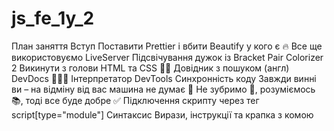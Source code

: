 # js_fe_1y_2

План заняття
Вступ
Поставити Prettier і вбити Beautify у кого є 🔥
Все ще використовуємо LiveServer
Підсвічування дужок із Bracket Pair Colorizer 2
Викинути з голови HTML та CSS 🤷‍♂️
Довідник з пошуком (англ) DevDocs 👨🏻‍💻
Інтерпретатор
DevTools
Синхронність коду
Завжди винні ви – на відміну від вас машина не думає 🤖
Не зубримо 💩, розуміємось 📚, тоді все буде добре ✅
Підключення скрипту через тег script[type="module"]
Синтаксис
Вирази, інструкції та крапка з комою
